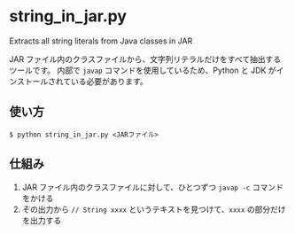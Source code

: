 # string_in_jar.py
Extracts all string literals from Java classes in JAR

JAR ファイル内のクラスファイルから、文字列リテラルだけをすべて抽出するツールです。
内部で `javap` コマンドを使用しているため、Python と JDK がインストールされている必要があります。

## 使い方

```
$ python string_in_jar.py <JARファイル>
```

## 仕組み

1. JAR ファイル内のクラスファイルに対して、ひとつずつ `javap -c` コマンドをかける
2. その出力から `// String xxxx` というテキストを見つけて、`xxxx` の部分だけを出力する
